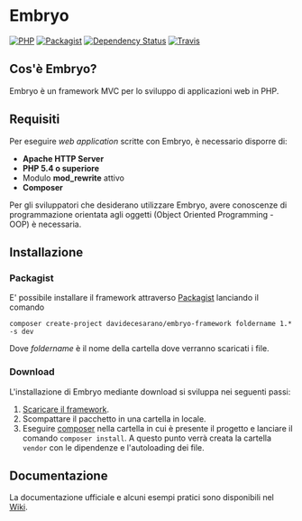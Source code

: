 # Embryo
[![PHP](https://img.shields.io/badge/php->%3D%205.4-blue.svg?style=flat-square&colorB=8892BF)](https://secure.php.net/) [![Packagist](https://img.shields.io/packagist/v/davidecesarano/embryo-framework.svg?style=flat-square)](https://packagist.org/packages/davidecesarano/embryo-framework) [![Dependency Status](https://www.versioneye.com/user/projects/5814b830d33a7126ff24ee66/badge.svg?style=flat-square)](https://www.versioneye.com/user/projects/5814b830d33a7126ff24ee66) [![Travis](https://img.shields.io/travis/davidecesarano/Embryo-Framework.svg?style=flat-square)](https://travis-ci.org/davidecesarano/Embryo-Framework)

## Cos'è Embryo?
Embryo è un framework MVC per lo sviluppo di applicazioni web in PHP.

## Requisiti
Per eseguire _web application_ scritte con Embryo, è necessario disporre di:
* **Apache HTTP Server**
* **PHP 5.4 o superiore** 
* Modulo **mod_rewrite** attivo
* **Composer**

Per gli sviluppatori che desiderano utilizzare Embryo, avere conoscenze di programmazione orientata agli oggetti (Object Oriented Programming - OOP) è necessaria.

## Installazione

### Packagist
E' possibile installare il framework attraverso [Packagist](https://packagist.org/packages/davidecesarano/embryo-framework) lanciando il comando 

`composer create-project davidecesarano/embryo-framework foldername 1.* -s dev`

Dove _foldername_ è il nome della cartella dove verranno scaricati i file.

### Download
L'installazione di Embryo mediante download si sviluppa nei seguenti passi:

1. [Scaricare il framework](https://github.com/davidecesarano/Embryo-Framework/releases/latest).
2. Scompattare il pacchetto in una cartella in locale.
3. Eseguire [composer](https://getcomposer.org/) nella cartella in cui è presente il progetto e lanciare il comando `composer install`. A questo punto verrà creata la cartella `vendor` con le dipendenze e l'autoloading dei file.

## Documentazione
La documentazione ufficiale e alcuni esempi pratici sono disponibili nel [Wiki](https://github.com/davidecesarano/Embryo-Framework/wiki).
